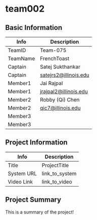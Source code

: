 # team002

## Basic Information

|   Info      |        Description     |
| ----------- | ---------------------- |
| TeamID      |        Team-075        |
| TeamName    |        FrenchToast     |
| Captain     |     Satej Sukthankar   |
| Captain     |  satejrs2@illinois.edu |
| Member1     |        Jai Rajpal      |
| Member1     | jrajpal2@illinois.edu  |
| Member2     |    Robby (Qi) Chen     |
| Member2     |   qic7@illinois.edu    |
| Member3     |                        |
| Member3     |                        |

## Project Information

|   Info      |        Description     |
| ----------- | ---------------------- |
|  Title      |       ProjectTitle     |
| System URL  |      link_to_system    |
| Video Link  |      link_to_video     |

## Project Summary

This is a summary of the project!
